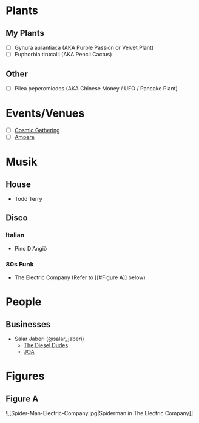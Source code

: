 # Plants
## My Plants
- [ ] Gynura aurantiaca (AKA Purple Passion or Velvet Plant)
- [ ] Euphorbia tirucalli (AKA Pencil Cactus)
## Other
- [ ] Pilea peperomiodes (AKA Chinese Money / UFO / Pancake Plant)

# Events/Venues
- [ ] [Cosmic Gathering](linktr.ee/cosmic_gathering)
- [ ] [Ampere](https://www.muffatwerk.de/de/pages/ampere)

# Musik
## House
- Todd Terry
## Disco
### Italian
- Pino D'Angiò

### 80s Funk
- The Electric Company (Refer to [[#Figure A]] below)

# People
## Businesses
- Salar Jaberi (@salar_jaberi)
	- [The Diesel Dudes](https://thedieseldudes.com)
	- [JOA](https://jaberioutdooradventures.com)

# Figures
## Figure A
![[Spider-Man-Electric-Company.jpg|Spiderman in The Electric Company]]
